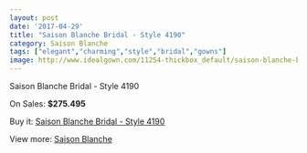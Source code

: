 ```yaml
---
layout: post
date: '2017-04-29'
title: "Saison Blanche Bridal - Style 4190"
category: Saison Blanche
tags: ["elegant","charming","style","bridal","gowns"]
image: http://www.idealgown.com/11254-thickbox_default/saison-blanche-bridal-style-4190.jpg
---
```

Saison Blanche Bridal - Style 4190

On Sales: **$275.495**
<a href="https://www.idealgown.com/en/saison-blanche/4609-saison-blanche-bridal-style-4190.html"><amp-img layout="responsive" width="600" height="600" src="//www.idealgown.com/11254-thickbox_default/saison-blanche-bridal-style-4190.jpg" alt="Saison Blanche Bridal - Style 4190 0" /></a>
<a href="https://www.idealgown.com/en/saison-blanche/4609-saison-blanche-bridal-style-4190.html"><amp-img layout="responsive" width="600" height="600" src="//www.idealgown.com/11257-thickbox_default/saison-blanche-bridal-style-4190.jpg" alt="Saison Blanche Bridal - Style 4190 1" /></a>
<a href="https://www.idealgown.com/en/saison-blanche/4609-saison-blanche-bridal-style-4190.html"><amp-img layout="responsive" width="600" height="600" src="//www.idealgown.com/11256-thickbox_default/saison-blanche-bridal-style-4190.jpg" alt="Saison Blanche Bridal - Style 4190 2" /></a>
<a href="https://www.idealgown.com/en/saison-blanche/4609-saison-blanche-bridal-style-4190.html"><amp-img layout="responsive" width="600" height="600" src="//www.idealgown.com/11255-thickbox_default/saison-blanche-bridal-style-4190.jpg" alt="Saison Blanche Bridal - Style 4190 3" /></a>

Buy it: [Saison Blanche Bridal - Style 4190](https://www.idealgown.com/en/saison-blanche/4609-saison-blanche-bridal-style-4190.html "Saison Blanche Bridal - Style 4190")

View more: [Saison Blanche](https://www.idealgown.com/en/55-saison-blanche "Saison Blanche")